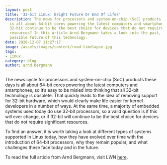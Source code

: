```yaml
---
layout: post
title: '32-bit Linux: Bright Future Or End Of Life?'
description: The news for processors and system-on-chip (SoC) products these days
  is all about 64-bit cores powering the latest computers and smartphones. Yet, will
  32-bit continue to be the best choice for devices that do not require significant
  resources? In this article Arnd Bergmann takes a look into the past, present and
  possible future of this technology.
date: 2020-12-07 11:27:17
image: /assets/images/content/road-timelapse.jpg
tags:
- Linux
category: blog
author: arnd.bergmann
---
```


The news cycle for processors and system-on-chip (SoC) products these days is all about 64-bit cores powering the latest computers and smartphones, so it’s easy to be misled into thinking that all 32-bit technology is obsolete. That quickly leads to the idea of removing support for 32-bit hardware, which would clearly make life easier for kernel developers in a number of ways. At the same time, a majority of embedded systems used today do use 32-bit processors, so a valid question is if this will ever change, or if 32-bit will continue to be the best choice for devices that do not require significant resources.

To find an answer, it is worth taking a look at different types of systems supported in Linux today, how they have evolved over time with the introduction of 64-bit processors, why they remain popular, and what challenges these face today and in the future.

To read the full article from Arnd Bergmann, visit LWN [here](https://lwn.net/Articles/838807/).